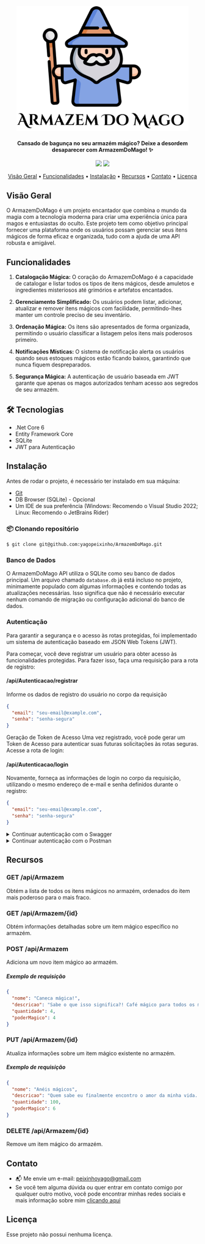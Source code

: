 <div align="center">
     <img src="./ArmazemDoMagoLogo.png" width="450px">
</div>

<h4 align="center">Cansado de bagunça no seu armazém mágico? Deixe a desordem desaparecer com ArmazemDoMago! ✨ </h4>

<p align="center">
    <img src="https://img.shields.io/github/last-commit/yagopeixinho/ArmazemDoMago?color=84A3E3">
    <img src="https://img.shields.io/github/languages/count/yagopeixinho/veiacoPlataforma?color=FFD700">
</p>

<p align="center">
  <a href="#visão-geral">Visão Geral</a> •
  <a href="#funcionalidades">Funcionalidades</a> •
  <a href="#instalação">Instalação</a> •   
  <a href="#recursos">Recursos</a> • 
  <a href="#contato">Contato</a> •   
  <a href="#licença">Licença</a>   

</p>

## Visão Geral
O ArmazemDoMago é um projeto encantador que combina o mundo da magia com a tecnologia moderna para criar uma experiência única para magos e entusiastas do oculto. Este projeto tem como objetivo principal fornecer uma plataforma onde os usuários possam gerenciar seus itens mágicos de forma eficaz e organizada, tudo com a ajuda de uma API robusta e amigável.

## Funcionalidades

1. **Catalogação Mágica:** O coração do ArmazemDoMago é a capacidade de catalogar e listar todos os tipos de itens mágicos, desde amuletos e ingredientes misteriosos até grimórios e artefatos encantados.

2. **Gerenciamento Simplificado:** Os usuários podem listar, adicionar, atualizar e remover itens mágicos com facilidade, permitindo-lhes manter um controle preciso de seu inventário.

3. **Ordenação Mágica:** Os itens são apresentados de forma organizada, permitindo o usuário classificar a listagem pelos itens mais poderosos primeiro.

4. **Notificações Místicas:** O sistema de notificação alerta os usuários quando seus estoques mágicos estão ficando baixos, garantindo que nunca fiquem despreparados.

5. **Segurança Mágica:** A autenticação de usuário baseada em JWT garante que apenas os magos autorizados tenham acesso aos segredos de seu armazém.


## 🛠 Tecnologias
- .Net Core 6
- Entity Framework Core 
- SQLite
- JWT para Autenticação

## Instalação
Antes de rodar o projeto, é necessário ter instalado em sua máquina:

- [Git](https://git-scm.com/)
- DB Browser (SQLite) - Opcional
- Um IDE de sua preferência (Windows: Recomendo o Visual Studio 2022; Linux: Recomendo o JetBrains Rider)

### 📦 Clonando repositório

```bash
$ git clone git@github.com:yagopeixinho/ArmazemDoMago.git
```

### Banco de Dados
O ArmazemDoMago API utiliza o SQLite como seu banco de dados principal. Um arquivo chamado `database.db` já está incluso no projeto, minimamente populado com algumas informações e contendo todas as atualizações necessárias. Isso significa que não é necessário executar nenhum comando de migração ou configuração adicional do banco de dados.

### Autenticação
Para garantir a segurança e o acesso às rotas protegidas, foi implementado um sistema de autenticação baseado em JSON Web Tokens (JWT).
  
Para começar, você deve registrar um usuário para obter acesso às funcionalidades protegidas. Para fazer isso, faça uma requisição para a rota de registro:

#### /api/Autenticacao/registrar
Informe os dados de registro do usuário no corpo da requisição

```json
{
  "email": "seu-email@example.com",
  "senha": "senha-segura"
}
```

Geração de Token de Acesso
Uma vez registrado, você pode gerar um Token de Acesso para autenticar suas futuras solicitações às rotas seguras. Acesse a rota de login:
#### /api/Autenticacao/login

Novamente, forneça as informações de login no corpo da requisição, utilizando o mesmo endereço de e-mail e senha definidos durante o registro:
```json
{
  "email": "seu-email@example.com",
  "senha": "senha-segura"
}
```

<details>
  <summary>Continuar autenticação com o Swagger</summary>

### Swagger
#### [Fiz um vídeo tutorial caso preferível](https://youtu.be/c9_hKGWocaY?list=TLPQMDUwOTIwMjMmNx0y8RgL7w)

Após uma autenticação bem-sucedida, você receberá um token no formato JWT que deve ser incluído no cabeçalho de suas solicitações às rotas protegidas. Para fazer isso no Swagger, clique em "Authorize" e insira o token no seguinte formato:
```
Bearer {seu-token-aqui}
````
Um exemplo real seria:
```
Bearer eyJhbGciOiJodHRwOi8vd3d3LnczLm9yZy8yMDAxLzA0L3htbGRzaWctbW9yZSNobWFjLXNoYTUxMiIsInR5cCI6IkpXVCJ9.eyJodHRwOi8vc2NoZW1hcy54bWxzb2FwLm9yZy93cy8yMDA1LzA1L2lkZW50aXR5L2NsYWltcy9uYW1lIjoiMTIzQGdtYWlsLmNvbSIsImV4cCI6MTY5Mzk1Mzc3M30.mVKVDUpYUt8IltWPEVFs9ikkcqQw5eUYkoq2EnWGMOWjbw0OfJEqRVN1o3hzk_jKOgfi25htQjGcVGdYLPkKSw
```

Agora você pode acessar todas as rotas seguras da API com segurança!

</details>

<details>
 <summary>Continuar autenticação com o Postman</summary>

### Postman
#### [Fiz um vídeo tutorial caso preferível](https://youtu.be/V5SyWx0YooI)

Após uma autenticação bem-sucedida, você receberá um token no formato JWT que deve ser incluído no cabeçalho de suas solicitações às rotas protegidas. Para fazer isso no Postman, clique em "Authorization" 
no método selecionado e informe o Type: __Bearer Token__.

Na variável _Token_, basta informar o Token que foi gerado e agora você pode acessar todas as rotas seguras da API com segurança!

</details>

## Recursos

### GET /api/Armazem
Obtém a lista de todos os itens mágicos no armazém, ordenados do item mais poderoso para o mais fraco.

### GET /api/Armazem/{id}
Obtém informações detalhadas sobre um item mágico específico no armazém.

### POST /api/Armazem
Adiciona um novo item mágico ao armazém.
##### Exemplo de requisição
```json
{
  "nome": "Caneca mágica!",
  "descricao": "Sabe o que isso significa?! Café mágico para todos os magos programadores!",
  "quantidade": 4,
  "poderMagico": 4
}
```

### PUT /api/Armazem/{id}
Atualiza informações sobre um item mágico existente no armazém.
##### Exemplo de requisição
```json
{
  "nome": "Anéis mágicos",
  "descricao": "Quem sabe eu finalmente encontro o amor da minha vida...",
  "quantidade": 100,
  "poderMagico": 6
}
```

### DELETE /api/Armazem/{id}
Remove um item mágico do armazém.

## Contato
- 📬 Me envie um e-mail: peixinhoyago@gmail.com
- Se você tem alguma dúvida ou quer entrar em contato comigo por qualquer outro motivo, você pode encontrar minhas redes sociais e mais informação sobre mim [clicando aqui](https://github.com/yagopeixinho/yagopeixinho/blob/master/README.md)

## Licença
Esse projeto não possui nenhuma licença.


